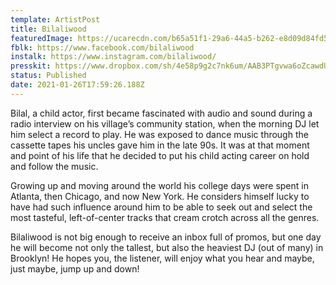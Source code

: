 ```yaml
---
template: ArtistPost
title: Bilaliwood
featuredImage: https://ucarecdn.com/b65a51f1-29a6-44a5-b262-e8d09d84fd5e/-/crop/560x409/28,52/-/preview/-/enhance/50/
fblk: https://www.facebook.com/bilaliwood
instalk: https://www.instagram.com/bilaliwood/
presskit: https://www.dropbox.com/sh/4e58p9g2c7nk6um/AAB3PTgvwa6oZcawdUAEf633a?dl=0
status: Published
date: 2021-01-26T17:59:26.188Z
---
```

Bilal, a child actor, first became fascinated with audio and sound during a radio interview on his village’s community station, when the morning DJ let him select a record to play. He was exposed to dance music through the cassette tapes his uncles gave him in the late 90s. It was at that moment and point of his life that he decided to put his child acting career on hold and follow the music. 

Growing up and moving around the world his college days were spent in Atlanta, then Chicago, and now New York. He considers himself lucky to have had such influence around him to be able to seek out and select the most tasteful, left-of-center tracks that cream crotch across all the genres. 

Bilaliwood is not big enough to receive an inbox full of promos, but one day he will become not only the tallest, but also the heaviest DJ (out of many) in Brooklyn! He hopes you, the listener, will enjoy what you hear and maybe, just maybe, jump up and down!